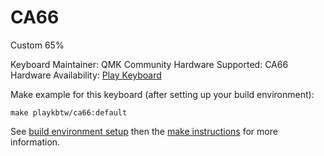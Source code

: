 CA66
==

Custom 65%

Keyboard Maintainer: QMK Community
Hardware Supported: CA66
Hardware Availability: [Play Keyboard](http://playkeyboard.qdm.com.tw/)


Make example for this keyboard (after setting up your build environment):

    make playkbtw/ca66:default

See [build environment setup](https://docs.qmk.fm/build_environment_setup.html) then the [make instructions](https://docs.qmk.fm/make_instructions.html) for more information.
